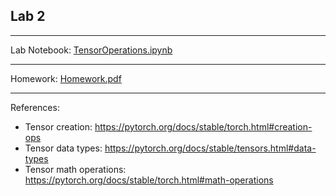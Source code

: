 ## Lab 2

***

Lab Notebook: [TensorOperations.ipynb](./Lab2/TensorOperations.ipynb)

***

Homework: [Homework.pdf](./Lab2/Homework.pdf)

***

References:
 - Tensor creation: https://pytorch.org/docs/stable/torch.html#creation-ops
 - Tensor data types: https://pytorch.org/docs/stable/tensors.html#data-types
 - Tensor math operations: https://pytorch.org/docs/stable/torch.html#math-operations
